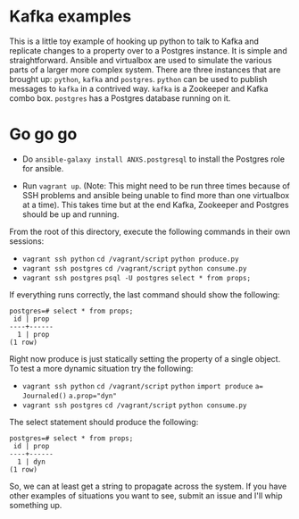 # Kafka examples

This is a little toy example of hooking up python to talk to Kafka and replicate
changes to a property over to a Postgres instance. It is simple and
straightforward. Ansible and virtualbox are used to simulate the various parts
of a larger more complex system. There are three instances that are brought up:
`python`, `kafka` and `postgres`. `python` can be used to publish messages to
`kafka` in a contrived way. `kafka` is a Zookeeper and Kafka combo
box. `postgres` has a Postgres database running on it.



# Go go go

- Do `ansible-galaxy install ANXS.postgresql` to install the Postgres role for ansible. 

- Run `vagrant up`. (Note: This might need to be run three times because of SSH
problems and ansible being unable to find more than one virtualbox at a
time). This takes time but at the end Kafka, Zookeeper and Postgres should be up
and running.

From the root of this directory, execute the following commands in their own sessions:
- `vagrant ssh python` `cd /vagrant/script` `python produce.py`
- `vagrant ssh postgres` `cd /vagrant/script` `python consume.py`
- `vagrant ssh postgres` `psql -U postgres` `select * from props;`

If everything runs correctly, the last command should show the following:
```
postgres=# select * from props;
 id | prop 
----+------
  1 | prop
(1 row)
```

Right now produce is just statically setting the property of a single object. To test a more dynamic situation try the following:
- `vagrant ssh python` `cd /vagrant/script` `python` `import produce` `a= Journaled()` `a.prop="dyn"`
- `vagrant ssh postgres` `cd /vagrant/script` `python consume.py`

The select statement should produce the following:
```
postgres=# select * from props;
 id | prop 
----+------
  1 | dyn
(1 row)
```

So, we can at least get a string to propagate across the system. If you have
other examples of situations you want to see, submit an issue and I'll whip
something up.
